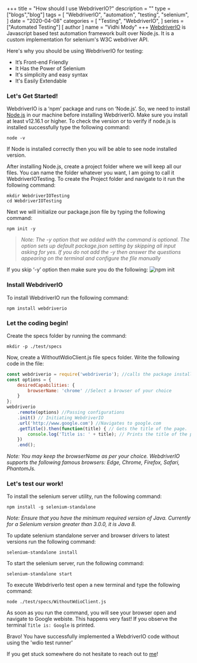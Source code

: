 +++
title = "How should I use WebdriverIO?"
description = ""
type = ["blogs","blog"]
tags = [
    "WebdriverIO",
    "automation",
    "testing",
    "selenium",
]
date = "2020-04-08"
categories = [
    "Testing",
    "WebdriverIO",
]
series = ["Automated Testing"]
[ author ]
  name = "Vidhi Mody"
+++
[WebdriverIO](https://webdriver.io/) is Javascript based test automation framework built over Node.js. It is a custom implementation for selenium's W3C webdriver API. 

Here's why you should be using WebdriverIO for testing:
- It’s Front-end Friendly
- It Has the Power of Selenium
- It's simplicity and easy syntax
- It's Easily Extendable

### Let's Get Started!

WebdriverIO is a ‘npm’ package and runs on ‘Node.js‘. So, we need to install [Node.js](https://nodejs.org/en/download/) in our machine before installing WebdriverIO. Make sure you install at least v12.16.1 or higher. To check the version or to verify if node.js is installed successfully type the following command:
```
node -v
```
If Node is installed correctly then you will be able to see node installed version. 

After installing Node.js, create a project folder where we will keep all our files. You can name the folder whatever you want, I am going to call it WebdriverIOTesting. To create the Project folder and navigate to it run the following command:
```
mkdir WebdriverIOTesting
cd WebdriverIOTesting
```
Next we will initialize our package.json file by typing the following command:
```
npm init -y
```
> *Note: The -y option that we added with the command is optional. The option sets up default package.json setting by skipping all input asking for yes. If you do not add the -y then answer the questions appearing on the terminal and configure the file manually*

If you skip ‘-y’ option then make sure you do the following:
![npm init](/img/npm.PNG) 

### Install WebdriverIO

To install WebdriverIO run the following command:
```
npm install webdriverio
```
### Let the coding begin!

Create the specs folder by running the command:
```
mkdir -p ./test/specs
```
Now, create a WithoutWdioClient.js file specs folder. Write the following code in the file:
```javascript
const webdriverio = require('webdriverio'); //calls the package installed earlier
const options = {
    desiredCapabilities: {
        browserName: 'chrome' //Select a browser of your choice
    }
};
webdriverio
    .remote(options) //Passing configurations
    .init() // Initiating WebdriverIO
    .url('http://www.google.com') //Navigates to google.com
    .getTitle().then(function(title) { // Gets the title of the page.
        console.log('Title is: ' + title); // Prints the title of the page.
    })
    .end();
```
*Note: You may keep the browserName as per your choice. WebdriverIO supports the following famous browsers: Edge, Chrome, Firefox, Safari, PhantomJs.*

### Let's test our work!

To install the selenium server utility, run the following command:
```
npm install -g selenium-standalone
```
*Note: Ensure that you have the minimum required version of Java. Currently for a Selenium version greater than 3.0.0, it is Java 8.*

To update selenium standalone server and browser drivers to latest versions run the following command:
```
selenium-standalone install
```
To start the selenium server, run the following command:
```
selenium-standalone start
```
To execute WebdriverIo test open a new terminal and type the following command:
```
node ./test/specs/WithoutWdioClient.js
```
As soon as you run the command, you will see your browser open and navigate to Google webiste. This happens very fast! If you observe the terminal `Title is: Google` is printed.

Bravo! You have successfully implemented a WebdriverIO code without using the 'wdio test runner'

If you get stuck somewhere do not hesitate to reach out to [me](https://www.linkedin.com/in/vidhi-mody-21629a150)! 